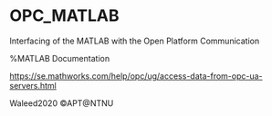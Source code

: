# OPC_MATLAB
Interfacing of the MATLAB with the Open Platform Communication


%MATLAB Documentation

https://se.mathworks.com/help/opc/ug/access-data-from-opc-ua-servers.html


Waleed2020 ©APT@NTNU
